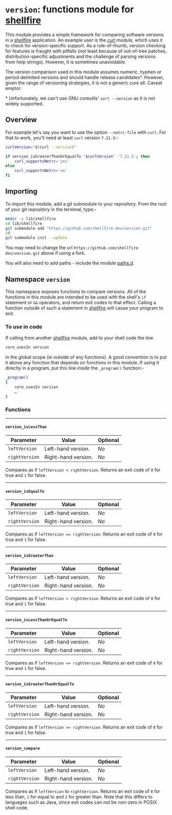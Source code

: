 # `version`: functions module for [shellfire]

This module provides a simple framework for comparing software versions in a [shellfire] application. An example user is the [curl] module, which uses it to check for version-specific support. As a rule-of-thumb, version checking for features is fraught with pitfalls (not least because of out-of-tree patches, distribution-specific adjustments and the challenge of parsing versions from help strings). However, it is sometimes unavoidable.

The version comparison used in this module assumes numeric, hyphen or period delimited versions and should handle release candidates\*. However, given the range of versioning strategies, it is not a generic cure all. Caveat emptor.

\* Unfortunately, we can't use GNU coreutils' `sort --version` as it is not widely supported.

## Overview

For example let's say you want to use the option `--netrc-file` with `curl`. For that to work, you'll need at least `curl` version `7.21.5`:-

```bash
curlVersion="$(curl --version)"

if version_isGreaterThanOrEqualTo "$curlVersion" '7.21.5'; then
	curl_supportsNetrc='yes'
else
	curl_supportsNetrc='no'
fi
```

## Importing

To import this module, add a git submodule to your repository. From the root of your git repository in the terminal, type:-
```bash
mkdir -p lib/shellfire
cd lib/shellfire
git submodule add "https://github.com/shellfire-dev/version.git"
cd -
git submodule init --update
```

You may need to change the url `https://github.com/shellfire-dev/version.git` above if using a fork.

You will also need to add paths - include the module [paths.d].

## Namespace `version`

This namespace exposes functions to compare versions. All of the functions in this module are intended to be used with the shell's `if` statement or `&&` operators, and return exit codes to that effect. Calling a function outside of such a statement in [shellfire] will cause your program to exit.

### To use in code

If calling from another [shellfire] module, add to your shell code the line
```bash
core_usesIn version
```
in the global scope (ie outside of any functions). A good convention is to put it above any function that depends on functions in this module. If using it directly in a program, put this line _inside_ the `_program()` function:-

```bash
_program()
{
	core_usesIn version
	…
}
```

### Functions

***
#### `version_isLessThan`

|Parameter|Value|Optional|
|---------|-----|--------|
|`leftVersion`|Left-hand version.|_No_|
|`rightVersion`|Right-hand version.|_No_|

Compares as if `leftVersion < rightVersion`. Returns an exit code of `0` for true and `1` for false.

***
#### `version_isEqualTo`

|Parameter|Value|Optional|
|---------|-----|--------|
|`leftVersion`|Left-hand version.|_No_|
|`rightVersion`|Right-hand version.|_No_|

Compares as if `leftVersion == rightVersion`. Returns an exit code of `0` for true and `1` for false.

***
#### `version_isGreaterThan`

|Parameter|Value|Optional|
|---------|-----|--------|
|`leftVersion`|Left-hand version.|_No_|
|`rightVersion`|Right-hand version.|_No_|

Compares as if `leftVersion > rightVersion`. Returns an exit code of `0` for true and `1` for false.

***
#### `version_isLessThanOrEqualTo`

|Parameter|Value|Optional|
|---------|-----|--------|
|`leftVersion`|Left-hand version.|_No_|
|`rightVersion`|Right-hand version.|_No_|

Compares as if `leftVersion <= rightVersion`. Returns an exit code of `0` for true and `1` for false.

***
#### `version_isGreaterThanOrEqualTo`

|Parameter|Value|Optional|
|---------|-----|--------|
|`leftVersion`|Left-hand version.|_No_|
|`rightVersion`|Right-hand version.|_No_|

Compares as if `leftVersion >= rightVersion`. Returns an exit code of `0` for true and `1` for false.

***
#### `version_compare`

|Parameter|Value|Optional|
|---------|-----|--------|
|`leftVersion`|Left-hand version.|_No_|
|`rightVersion`|Right-hand version.|_No_|

Compares as if `leftVersion` to `rightVersion`. Returns an exit code of `0` for less than,  `1` for equal to and `2` for greater than. Note that this differs to languages such as Java, since exit codes can not be non-zero in POSIX shell code.



[swaddle]: https://github.com/raphaelcohn/swaddle "Swaddle homepage"
[shellfire]: https://github.com/shellfire-dev "shellfire homepage"
[core]: https://github.com/shellfire-dev/core "shellfire core module homepage"
[paths.d]: https://github.com/shellfire-dev/paths.d "paths.d shellfire module homepage"
[github api]: https://github.com/shellfire-dev/github "github shellfire module homepage"
[jsonwriter]: https://github.com/shellfire-dev/jsonwriter "jsonwriter shellfire module homepage"
[jsonreader]: https://github.com/shellfire-dev/jsonreader "jsonreader shellfire module homepage"
[urlencode]: https://github.com/shellfire-dev/urlencode "urlencode shellfire module homepage"
[unicode]: https://github.com/shellfire-dev/unicode "unicode shellfire module homepage"
[version]: https://github.com/shellfire-dev/version "version shellfire module homepage"
[curl]: https://github.com/shellfire-dev/curl "curl shellfire module homepage"
